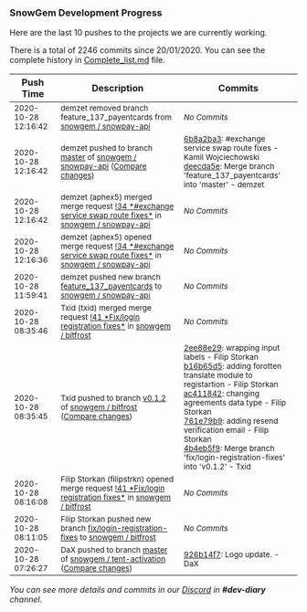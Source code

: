 
### SnowGem Development Progress

Here are the last 10 pushes to the projects we are currently working.

There is a total of 2246 commits since 20/01/2020. You can see the complete history in
 [Complete_list.md](Complete_list.md) file.

| Push Time | Description | Commits |
| --- | --- | --- |
| <sub>2020-10-28 12:16:42</sub> | <sub>demzet removed branch feature_137_payentcards from [snowgem / snowpay\-api](https://gitlab.com/snowgem/snowpay-api)</sub> | <sub>_No Commits_</sub> |
| <sub>2020-10-28 12:16:42</sub> | <sub>demzet pushed to branch [master](https://gitlab.com/snowgem/snowpay-api/commits/master) of [snowgem / snowpay\-api](https://gitlab.com/snowgem/snowpay-api) ([Compare changes](https://gitlab.com/snowgem/snowpay-api/compare/ecf312c8b717557092aa5d8c791ad2b529ae6633...deecda5eeecd156977c2cf4a710a54c4d7f2dc73))</sub> | <sub>[6b8a2ba3](https://gitlab.com/snowgem/snowpay-api/-/commit/6b8a2ba321fb47782826d13ba37a3fed74c96248): #exchange service swap route fixes - Kamil Wojciechowski<br>[deecda5e](https://gitlab.com/snowgem/snowpay-api/-/commit/deecda5eeecd156977c2cf4a710a54c4d7f2dc73): Merge branch 'feature_137_payentcards' into 'master' - demzet</sub> |
| <sub>2020-10-28 12:16:42</sub> | <sub>demzet (aphex5) merged merge request [\!34 \*\#exchange service swap route fixes\*](https://gitlab.com/snowgem/snowpay-api/-/merge_requests/34) in [snowgem / snowpay\-api](https://gitlab.com/snowgem/snowpay-api)</sub> | <sub>_No Commits_</sub> |
| <sub>2020-10-28 12:16:36</sub> | <sub>demzet (aphex5) opened merge request [\!34 \*\#exchange service swap route fixes\*](https://gitlab.com/snowgem/snowpay-api/-/merge_requests/34) in [snowgem / snowpay\-api](https://gitlab.com/snowgem/snowpay-api)</sub> | <sub>_No Commits_</sub> |
| <sub>2020-10-28 11:59:41</sub> | <sub>demzet pushed new branch [feature\_137\_payentcards](https://gitlab.com/snowgem/snowpay-api/commits/feature_137_payentcards) to [snowgem / snowpay\-api](https://gitlab.com/snowgem/snowpay-api)</sub> | <sub>_No Commits_</sub> |
| <sub>2020-10-28 08:35:46</sub> | <sub>Txid (txid) merged merge request [\!41 \*Fix/login registration fixes\*](https://gitlab.com/snowgem/bitfrost/-/merge_requests/41) in [snowgem / bitfrost](https://gitlab.com/snowgem/bitfrost)</sub> | <sub>_No Commits_</sub> |
| <sub>2020-10-28 08:35:45</sub> | <sub>Txid pushed to branch [v0\.1\.2](https://gitlab.com/snowgem/bitfrost/commits/v0.1.2) of [snowgem / bitfrost](https://gitlab.com/snowgem/bitfrost) ([Compare changes](https://gitlab.com/snowgem/bitfrost/compare/358cee3488e66b3fece75beeb143961a89a8a280...4b4eb5f932aa6b0512722f337fe251927547f768))</sub> | <sub>[2ee88e29](https://gitlab.com/snowgem/bitfrost/-/commit/2ee88e29046df3721f541ba246236af4b903d7a8): wrapping input labels - Filip Storkan<br>[b16b65d5](https://gitlab.com/snowgem/bitfrost/-/commit/b16b65d5ee224309c36b946cb1ba5c5ebbd9b4b7): adding forotten translate module to registartion - Filip Storkan<br>[ac411842](https://gitlab.com/snowgem/bitfrost/-/commit/ac41184262cac020eda15240c02a1bcf7a80abe5): changing agreements data type - Filip Storkan<br>[761e79b9](https://gitlab.com/snowgem/bitfrost/-/commit/761e79b9e7b633726503cd4e64787a5059ebb4b3): adding resend verification email - Filip Storkan<br>[4b4eb5f9](https://gitlab.com/snowgem/bitfrost/-/commit/4b4eb5f932aa6b0512722f337fe251927547f768): Merge branch 'fix/login-registration-fixes' into 'v0.1.2' - Txid</sub> |
| <sub>2020-10-28 08:16:08</sub> | <sub>Filip Storkan (filipstrkn) opened merge request [\!41 \*Fix/login registration fixes\*](https://gitlab.com/snowgem/bitfrost/-/merge_requests/41) in [snowgem / bitfrost](https://gitlab.com/snowgem/bitfrost)</sub> | <sub>_No Commits_</sub> |
| <sub>2020-10-28 08:11:05</sub> | <sub>Filip Storkan pushed new branch [fix/login\-registration\-fixes](https://gitlab.com/snowgem/bitfrost/commits/fix/login-registration-fixes) to [snowgem / bitfrost](https://gitlab.com/snowgem/bitfrost)</sub> | <sub>_No Commits_</sub> |
| <sub>2020-10-28 07:26:27</sub> | <sub>DaX pushed to branch [master](https://gitlab.com/snowgem/snowpay-activation/commits/master) of [snowgem / tent\-activation](https://gitlab.com/snowgem/snowpay-activation) ([Compare changes](https://gitlab.com/snowgem/snowpay-activation/compare/a41479fa860e89e2ec8580eaa1d9d72a140bebbb...926b14f75ab8aa5c52244e946eeb7a2f0af3487b))</sub> | <sub>[926b14f7](https://gitlab.com/snowgem/snowpay-activation/-/commit/926b14f75ab8aa5c52244e946eeb7a2f0af3487b): Logo update. - DaX</sub> |

_You can see more details and commits in our [Discord](https://discord.gg/zumGnbg) in **#dev-diary** channel._
